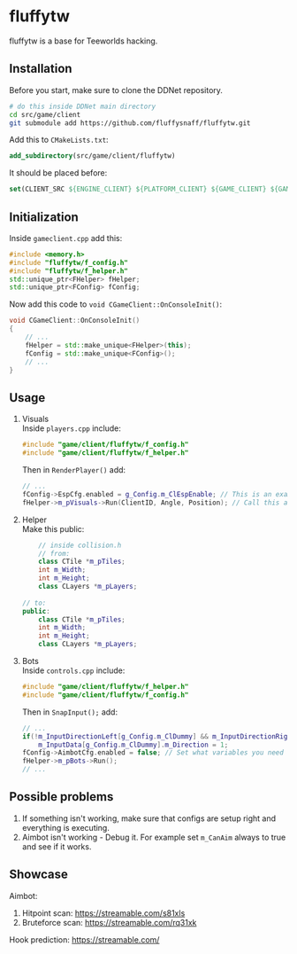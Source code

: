 # fluffytw
fluffytw is a base for Teeworlds hacking.

## Installation
Before you start, make sure to clone the DDNet repository.
```bash
# do this inside DDNet main directory
cd src/game/client
git submodule add https://github.com/fluffysnaff/fluffytw.git
```

Add this to `CMakeLists.txt`: 
```cmake
add_subdirectory(src/game/client/fluffytw)
```

It should be placed before:
```cmake
set(CLIENT_SRC ${ENGINE_CLIENT} ${PLATFORM_CLIENT} ${GAME_CLIENT} ${GAME_EDITOR} ${GAME_GENERATED_CLIENT})
```

## Initialization
Inside `gameclient.cpp` add this:
```cpp
#include <memory.h>
#include "fluffytw/f_config.h"
#include "fluffytw/f_helper.h"
std::unique_ptr<FHelper> fHelper;
std::unique_ptr<FConfig> fConfig;
```

Now add this code to `void CGameClient::OnConsoleInit()`:
```cpp
void CGameClient::OnConsoleInit()
{
	// ...
	fHelper = std::make_unique<FHelper>(this);
	fConfig = std::make_unique<FConfig>();
	// ...
}
```

## Usage
1. Visuals  
	Inside `players.cpp` include:
	```cpp
	#include "game/client/fluffytw/f_config.h"
	#include "game/client/fluffytw/f_helper.h"
	```
	
	Then in `RenderPlayer()` add:
	```cpp
	// ...
	fConfig->EspCfg.enabled = g_Config.m_ClEspEnable; // This is an example
	fHelper->m_pVisuals->Run(ClientID, Angle, Position); // Call this at the end
	```

2. Helper  
	Make this public:
	```cpp
		// inside collision.h
		// from: 
		class CTile *m_pTiles;
		int m_Width;
		int m_Height;
		class CLayers *m_pLayers;
		
	// to: 
	public:
		class CTile *m_pTiles;
		int m_Width;
		int m_Height;
		class CLayers *m_pLayers;
	```

3. Bots  
	Inside `controls.cpp` include:
	```cpp
	#include "game/client/fluffytw/f_helper.h"
	#include "game/client/fluffytw/f_config.h"
	```
	Then in `SnapInput();` add:
	```cpp
	// ...
	if(!m_InputDirectionLeft[g_Config.m_ClDummy] && m_InputDirectionRight[g_Config.m_ClDummy])
		m_InputData[g_Config.m_ClDummy].m_Direction = 1;
	fConfig->AimbotCfg.enabled = false; // Set what variables you need using fConfig
	fHelper->m_pBots->Run();
	// ...
	```
  
## Possible problems
1. If something isn't working, make sure that configs are setup right and everything is executing.  
2. Aimbot isn't working - Debug it. For example set `m_CanAim` always to true and see if it works.  
  
## Showcase
Aimbot:  
1. Hitpoint scan: https://streamable.com/s81xls  
2. Bruteforce scan: https://streamable.com/rq31xk  
  
Hook prediction: https://streamable.com/
